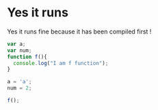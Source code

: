 # Yes it runs

Yes it runs fine because it has been compiled first !

```js
var a;
var num;
function f(){
  console.log("I am f function");
}

a = 'a';
num = 2;

f();
```